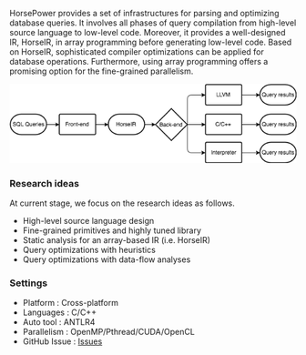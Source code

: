 HorsePower provides a set of infrastructures for parsing and optimizing database
queries. It involves all phases of query compilation from high-level source
language to low-level code. Moreover, it provides a well-designed IR, HorseIR,
in array programming before generating low-level code. Based on HorseIR,
sophisticated compiler optimizations can be applied for database operations.
Furthermore, using array programming offers a promising option for the
fine-grained parallelism.


<!--<p align="center"><img src="../images/horse-flow.png" /></p>-->
<!--<p align="center">Figure 1. The workflow of HorsePower.</p>-->
![Horse flow](./images/horse-flow.png)

### Research ideas

At current stage, we focus on the research ideas as follows.

- High-level source language design
- Fine-grained primitives and highly tuned library
- Static analysis for an array-based IR (i.e. HorseIR)
- Query optimizations with heuristics
- Query optimizations with data-flow analyses

### Settings

- Platform       : Cross-platform
- Languages      : C/C++
- Auto tool      : ANTLR4
- Parallelism    : OpenMP/Pthread/CUDA/OpenCL
- GitHub Issue   : [Issues](https://github.com/Sable/HorsePower/issues)
